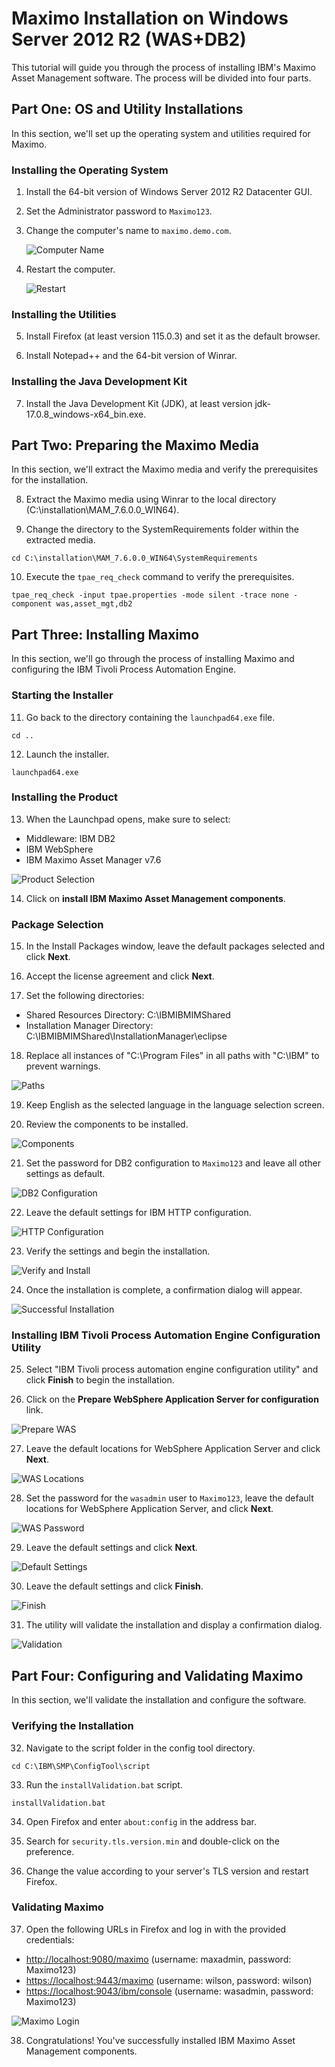 # Maximo Installation on Windows Server 2012 R2 (WAS+DB2)

This tutorial will guide you through the process of installing IBM's Maximo Asset Management software. The process will be divided into four parts.

## Part One: OS and Utility Installations

In this section, we'll set up the operating system and utilities required for Maximo.

### Installing the Operating System

1. Install the 64-bit version of Windows Server 2012 R2 Datacenter GUI.

2. Set the Administrator password to `Maximo123`.

3. Change the computer's name to `maximo.demo.com`.

   ![Computer Name](https://github.com/aasem-research-work/maximo/assets/101444683/ca222415-cce4-4635-9584-d0848f057e8e)

4. Restart the computer.

   ![Restart](https://github.com/aasem-research-work/maximo/assets/101444683/24ca4b86-1b5a-4011-9413-3d0d989331b0)

### Installing the Utilities

5. Install Firefox (at least version 115.0.3) and set it as the default browser.

6. Install Notepad++ and the 64-bit version of Winrar.

### Installing the Java Development Kit

7. Install the Java Development Kit (JDK), at least version jdk-17.0.8_windows-x64_bin.exe.

## Part Two: Preparing the Maximo Media

In this section, we'll extract the Maximo media and verify the prerequisites for the installation.

8. Extract the Maximo media using Winrar to the local directory (C:\installation\MAM_7.6.0.0_WIN64).

9. Change the directory to the SystemRequirements folder within the extracted media.
```
cd C:\installation\MAM_7.6.0.0_WIN64\SystemRequirements
```


10. Execute the `tpae_req_check` command to verify the prerequisites.

 ```
 tpae_req_check -input tpae.properties -mode silent -trace none -component was,asset_mgt,db2
 ```

## Part Three: Installing Maximo

In this section, we'll go through the process of installing Maximo and configuring the IBM Tivoli Process Automation Engine.

### Starting the Installer

11. Go back to the directory containing the `launchpad64.exe` file.

 ```
 cd ..
 ```

12. Launch the installer.

 ```
 launchpad64.exe
 ```

### Installing the Product

13. When the Launchpad opens, make sure to select:
 - Middleware: IBM DB2
 - IBM WebSphere
 - IBM Maximo Asset Manager v7.6

 ![Product Selection](https://github.com/aasem-research-work/maximo/assets/101444683/a22a084f-be68-4488-9ad3-a1760597c78f)

14. Click on **install IBM Maximo Asset Management components**.

### Package Selection

15. In the Install Packages window, leave the default packages selected and click **Next**.

16. Accept the license agreement and click **Next**.

17. Set the following directories:
 - Shared Resources Directory: C:\IBMIBMIMShared
 - Installation Manager Directory: C:\IBMIBMIMShared\InstallationManager\eclipse

18. Replace all instances of "C:\\Program Files" in all paths with "C:\\IBM" to prevent warnings.

 ![Paths](https://github.com/aasem-research-work/maximo/assets/101444683/f1b65eb6-e6d8-4e6c-a15e-35cd52834cf2)

19. Keep English as the selected language in the language selection screen.

20. Review the components to be installed.

 ![Components](https://github.com/aasem-research-work/maximo/assets/101444683/4a68ce0b-dbee-45ef-9e5a-88b774ef72b2)

21. Set the password for DB2 configuration to `Maximo123` and leave all other settings as default.

 ![DB2 Configuration](https://github.com/aasem-research-work/maximo/assets/101444683/4f942961-3ed3-4476-a989-09ebcf16d25b)

22. Leave the default settings for IBM HTTP configuration.

 ![HTTP Configuration](https://github.com/aasem-research-work/maximo/assets/101444683/59c2a950-1710-4412-ad53-084a01a12512)

23. Verify the settings and begin the installation.

 ![Verify and Install](https://github.com/aasem-research-work/maximo/assets/101444683/7c6734e0-2ecd-4b76-8881-730796bc02bf)

24. Once the installation is complete, a confirmation dialog will appear.

 ![Successful Installation](https://github.com/aasem-research-work/maximo/assets/101444683/3f724fcf-4fd8-44c8-a63f-6387d35f1bb8)

### Installing IBM Tivoli Process Automation Engine Configuration Utility

25. Select "IBM Tivoli process automation engine configuration utility" and click **Finish** to begin the installation.

26. Click on the **Prepare WebSphere Application Server for configuration** link.

 ![Prepare WAS](https://github.com/aasem-research-work/maximo/assets/101444683/996c1efd-9a5a-4835-bae1-67af389e0262)

27. Leave the default locations for WebSphere Application Server and click **Next**.

 ![WAS Locations](https://github.com/aasem-research-work/maximo/assets/101444683/a1cb8a70-1fb8-4caa-9b5f-c562618a0a89)

28. Set the password for the `wasadmin` user to `Maximo123`, leave the default locations for WebSphere Application Server, and click **Next**.

 ![WAS Password](https://github.com/aasem-research-work/maximo/assets/101444683/6a299fa5-f934-4d28-991f-25500928dab4)

29. Leave the default settings and click **Next**.

 ![Default Settings](https://github.com/aasem-research-work/maximo/assets/101444683/d23f4e59-f2db-467c-ab66-4db57a9aea5c)

30. Leave the default settings and click **Finish**.

 ![Finish](https://github.com/aasem-research-work/maximo/assets/101444683/e0446a10-d36e-4de2-a4f6-1b1c63ffb566)

31. The utility will validate the installation and display a confirmation dialog.

 ![Validation](https://github.com/aasem-research-work/maximo/assets/101444683/8c72b8b4-9cb6-40e5-8a80-120b065a88c3)

## Part Four: Configuring and Validating Maximo

In this section, we'll validate the installation and configure the software.

### Verifying the Installation

32. Navigate to the script folder in the config tool directory.

 ```
 cd C:\IBM\SMP\ConfigTool\script
 ```

33. Run the `installValidation.bat` script.

 ```
 installValidation.bat
 ```

34. Open Firefox and enter `about:config` in the address bar.

35. Search for `security.tls.version.min` and double-click on the preference.

36. Change the value according to your server's TLS version and restart Firefox.

### Validating Maximo

37. Open the following URLs in Firefox and log in with the provided credentials:

- [http://localhost:9080/maximo](http://localhost:9080/maximo) (username: maxadmin, password: Maximo123)
- [https://localhost:9443/maximo](https://localhost:9443/maximo) (username: wilson, password: wilson)
- [https://localhost:9043/ibm/console](https://localhost:9043/ibm/console) (username: wasadmin, password: Maximo123)

 ![Maximo Login](https://github.com/aasem-research-work/maximo/assets/101444683/8fc60c0b-72d5-4611-a49d-5266751fd8bb)

38. Congratulations! You've successfully installed IBM Maximo Asset Management components.

